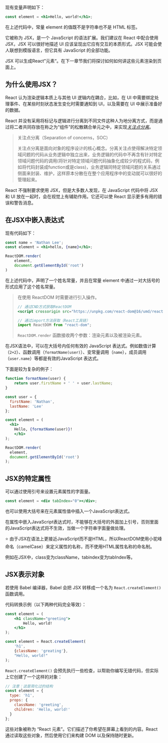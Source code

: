 
现有变量声明如下：

```jsx
const element = <h1>Hello, world!</h1>;
```

在上述代码中，常量 element 的值既不是字符串也不是 HTML 标签。

它被称为 JSX，是一个 JavaScript 的语法扩展。我们建议在 React 中配合使用 JSX，JSX 可以很好地描述 UI 应该呈现出它应有交互的本质形式。JSX 可能会使人联想到模版语言，但它具有 JavaScript 的全部功能。

JSX 可以生成React”元素“。在下一章节我们将探讨如何如何讲这些元素渲染到页面上。

## 为什么使用JSX？

React 认为渲染逻辑本质上与其他 UI 逻辑内在耦合，比如，在 UI 中需要绑定处理事件、在某些时刻状态发生变化时需要通知到 UI，以及需要在 UI 中展示准备好的数据。

React 并没有采用将标记与逻辑进行分离到不同文件这种人为地分离方式，而是通过将二者共同存放在称之为“组件”的松散耦合单元之中，来实现[*关注点分离*](https://baike.baidu.com/item/%E5%85%B3%E6%B3%A8%E7%82%B9%E5%88%86%E7%A6%BB/7515217?fr=aladdin)。

> 关注点分离（Separation of concerns，SOC）
> 
> 
> 关注点分离是面向对象的程序设计的核心概念。分离关注点使得解决特定领域问题的代码从业务逻辑中独立出来，业务逻辑的代码中不再含有针对特定领域问题代码的调用(将针对特定领域问题代码抽象化成较少的程式码，例如将代码封装成function或是class)，业务逻辑同特定领域问题的关系通过侧面来封装、维护，这样原本分散在在整个应用程序中的变动就可以很好的管理起来。
> 

React 不强制要求使用 JSX，但是大多数人发现，在 JavaScript 代码中将 JSX 和 UI 放在一起时，会在视觉上有辅助作用。它还可以使 React 显示更多有用的错误和警告消息。

## 在JSX中嵌入表达式

现有代码如下：

```jsx
const name = 'Nathan Lee';
const element = <h1>hello, {name}</h1>;

ReactDOM.render(
	element,
	document.getElementById('root')
)
```

在上述代码中，声明了一个姓名常量，并且在常量 element 中通过一对大括号的形式应用了这个姓名常量。

> 在使用 ReactDOM 时需要进行引入操作。
> 
> 
> ```jsx
> // 通过CND方式获取ReactDOM
> <script crossorigin src="https://unpkg.com/react-dom@16/umd/react-dom.development.js"></script>
> 
> // 通过import方法获取（React工具链）
> import ReactDOM from "react-dom";
> ```
> 
> `ReactDOM.render` 函数接收两个参数：渲染元素以及被渲染元素。
> 

在JSX语法中，可以在大括号内任何有效的 JavaScript 表达式。例如数值计算（`2+2`）、函数调用（`formatName(user)`）、变常量调用（`name`），成员调用（`user.name`）等都是有效的JavaScript 表达式。

下面是较为复杂的例子：

```jsx
function formatName(user) {
	return user.firstName + ' ' + user.lastName;
}

const user = {
  firstName: 'Nathan',
  lastName: 'Lee'
};

const element = (
  <h1>
    Hello, {formatName(user)}!
	</h1>
);

ReactDOM.render(
  element,
  document.getElementById('root')
);
```

## JSX的特定属性

可以通过使用引号来设置元素属性的字面量。

```jsx
const element = <div tabIndex="0"></div>;
```

也可以使用大括号来在元素属性值中插入一个JavaScript表达式。

在属性中嵌入JavaScript表达式时，不能够在大括号的外面加上引号，否则里面的JavaScript表达式将不生效，当做一个字符串字面量做处理。

<aside>
⭐ 由于JSX在语法上更接近JavaScript而不是HTML，所以ReactDOM使用小驼峰命名（camelCase）来定义属性的名称，而不使用HTML属性名称的命名制。

例如在JSX中，class变为className，tabindex变为tabIndex等。

</aside>

## JSX表示对象

若使用 Babel 编译器，Babel 会把 JSX 转移成一个名为 `React.createElement()` 函数调用。

代码转换示例（以下两种代码完全等效）：

```jsx
const element = (
	<h1 className="greeting">
		Hello, world!
	</h1>
);
```

```jsx
const element = React.createElement(
	'h1',
	{className: 'greating'},
	"Hello, world!"
);
```

`React.createElement()` 会预先执行一些检查，以帮助你编写无错代码，但实际上它创建了一个这样的对象：

```jsx
// 注意：这是简化过的结构
const element = {
  type: 'h1',
  props: {
    className: 'greeting',
    children: 'Hello, world!'
  }
};
```

这些对象被称为 “React 元素”。它们描述了你希望在屏幕上看到的内容。React 通过读取这些对象，然后使用它们来构建 DOM 以及保持随时更新。